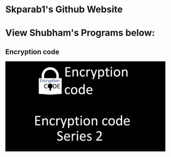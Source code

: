 # Skparab1's Github Website
# View Shubham's Programs below:
## Encryption code
<img src="smaller_thumbnail.jpg" width="500">


